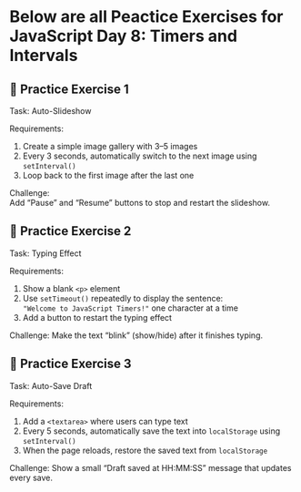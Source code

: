 # Below are all Peactice Exercises for JavaScript Day 8: Timers and Intervals

## 🎯 Practice Exercise 1  

Task: Auto-Slideshow  

Requirements: 
1. Create a simple image gallery with 3–5 images  
2. Every 3 seconds, automatically switch to the next image using `setInterval()`  
3. Loop back to the first image after the last one  

Challenge:  
Add “Pause” and “Resume” buttons to stop and restart the slideshow. 



## 🎯 Practice Exercise 2  

Task: Typing Effect  

Requirements:  
1. Show a blank `<p>` element  
2. Use `setTimeout()` repeatedly to display the sentence:  
   `"Welcome to JavaScript Timers!"` one character at a time  
3. Add a button to restart the typing effect  

Challenge: 
Make the text “blink” (show/hide) after it finishes typing.



## 🎯 Practice Exercise 3  

Task: Auto-Save Draft  

Requirements:  
1. Add a `<textarea>` where users can type text  
2. Every 5 seconds, automatically save the text into `localStorage` using `setInterval()`  
3. When the page reloads, restore the saved text from `localStorage`  

Challenge: 
Show a small “Draft saved at HH:MM:SS” message that updates every save. 